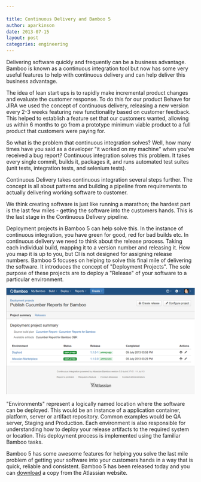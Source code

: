 ```yaml
---

title: Continuous Delivery and Bamboo 5
author: aparkinson
date: 2013-07-15
layout: post
categories: engineering
---
```


Delivering software quickly and frequently can be a business advantage. Bamboo is known as a continuous integration tool but now has some very useful features to help with continuous delivery and can help deliver this business advantage.

The idea of lean start ups is to rapidly make incremental product changes and evaluate the customer response. To do this for our product Behave for JIRA we used the concept of continuous delivery, releasing a new version every 2-3 weeks featuring new functionality based on customer feedback. This helped to establish a feature set that our customers wanted, allowing us within 6 months to go from a prototype minimum viable product to a full product that customers were paying for. 

So what is the problem that continuous integration solves? Well, how many times have you said as a developer "it worked on my machine" when you've received a bug report? Continuous integration solves this problem. It takes every single commit, builds it, packages it, and runs automated test suites (unit tests, integration tests, and selenium tests). 

Continuous Delivery takes continuous integration several steps further. The concept is all about patterns and building a pipeline from requirements to actually delivering working software to customer. 

We think creating software is just like running a marathon; the hardest part is the last few miles - getting the software into the customers hands. This is the last stage in the Continuous Delivery pipeline.

Deployment projects in Bamboo 5 can help solve this. In the instance of continuous integration, you have green for good, red for bad builds etc. In continuous delivery we need to think about the release process. Taking each individual build, mapping it to a version number and releasing it. How you map it is up to you, but CI is not designed for assigning release numbers. Bamboo 5 focuses on helping to solve this final mile of delivering the software. It introduces the concept of "Deployment Projects". The sole purpose of these projects are to deploy a "Release" of your software to a particular environment. 

![Deploy project Screen shot](/assets/images/post/deploymentProjectEnviroments.png)

"Environments" represent a logically named location where the software can be deployed. This would be an instance of a application container, platform, server or artifact repository. Common examples would be QA server, Staging and Production. Each environment is also responsible for understanding how to deploy your release artifacts to the required system or location. This deployment process is implemented using the familiar Bamboo tasks.

Bamboo 5 has some awesome features for helping you solve the last mile problem of getting your software into your customers hands in a way that is quick, reliable and consistent. Bamboo 5 has been released today and you can [download](http://www.atlassian.com/software/bamboo/download) a copy from the Atlassian website.


